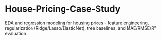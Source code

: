 # House-Pricing-Case-Study
EDA and regression modeling for housing prices - feature engineering, regularization (Ridge/Lasso/ElasticNet), tree baselines, and MAE/RMSE/R² evaluation.
